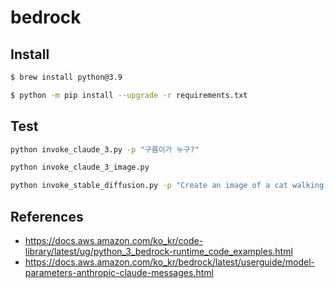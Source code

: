 # bedrock

## Install

```bash
$ brew install python@3.9

$ python -m pip install --upgrade -r requirements.txt
```

## Test

```bash
python invoke_claude_3.py -p "구름이가 누구?"

python invoke_claude_3_image.py

python invoke_stable_diffusion.py -p "Create an image of a cat walking on a fully frozen river surface on a cold winter day."
```

## References

* <https://docs.aws.amazon.com/ko_kr/code-library/latest/ug/python_3_bedrock-runtime_code_examples.html>
* <https://docs.aws.amazon.com/ko_kr/bedrock/latest/userguide/model-parameters-anthropic-claude-messages.html>
